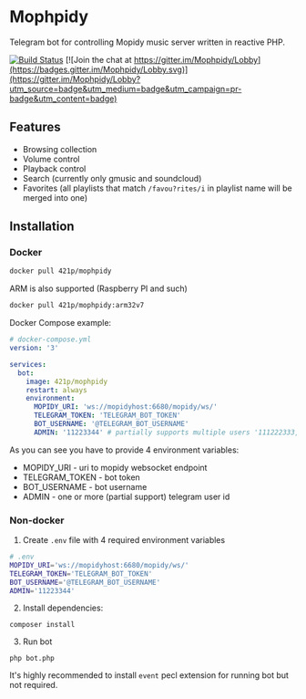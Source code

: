 # Mophpidy
Telegram bot for controlling Mopidy music server written in reactive PHP.

[![Build Status](https://travis-ci.org/421p/Mophpidy.svg?branch=master)](https://travis-ci.org/421p/Mophpidy)
[![Join the chat at https://gitter.im/Mophpidy/Lobby](https://badges.gitter.im/Mophpidy/Lobby.svg)](https://gitter.im/Mophpidy/Lobby?utm_source=badge&utm_medium=badge&utm_campaign=pr-badge&utm_content=badge)

## Features
* Browsing collection
* Volume control
* Playback control
* Search (currently only gmusic and soundcloud)
* Favorites (all playlists that match `/favou?rites/i` in playlist name will be merged into one)

## Installation

### Docker

```sh
docker pull 421p/mophpidy
```
ARM is also supported (Raspberry PI and such)
```sh
docker pull 421p/mophpidy:arm32v7
```

Docker Compose example:
```yml
# docker-compose.yml
version: '3'

services:
  bot:
    image: 421p/mophpidy
    restart: always
    environment:
      MOPIDY_URI: 'ws://mopidyhost:6680/mopidy/ws/'
      TELEGRAM_TOKEN: 'TELEGRAM_BOT_TOKEN'
      BOT_USERNAME: '@TELEGRAM_BOT_USERNAME'
      ADMIN: '11223344' # partially supports multiple users '111222333, 14224124'
```

As you can see you have to provide 4 environment variables:

* MOPIDY_URI - uri to mopidy websocket endpoint
* TELEGRAM_TOKEN - bot token
* BOT_USERNAME - bot username
* ADMIN - one or more (partial support) telegram user id

### Non-docker

1) Create `.env` file with 4 required environment variables

```sh
# .env
MOPIDY_URI='ws://mopidyhost:6680/mopidy/ws/'
TELEGRAM_TOKEN='TELEGRAM_BOT_TOKEN'
BOT_USERNAME='@TELEGRAM_BOT_USERNAME'
ADMIN='11223344'
```
2) Install dependencies:
```
composer install
```
3) Run bot
```
php bot.php
```

It's highly recommended to install `event` pecl extension for running bot but not required.
